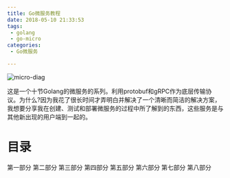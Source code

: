```yaml
---
title: Go微服务教程
date: 2018-05-10 21:33:53
tags:
 - golang
 - go-micro
categories:
 - Go微服务

---
```


![micro-diag](https://timgsa.baidu.com/timg?image&quality=80&size=b9999_10000&sec=1526284371762&di=4d74aecb4c8b43534361e1c232276d81&imgtype=0&src=http%3A%2F%2Fi0.wp.com%2Fwww.virtuaniz.com%2Fwp-content%2Fuploads%2F2014%2F08%2Fcloud-computing-advantages-benifits-virtuaniz.png%3Fresize%3D660%2C330)

这是一个十节Golang的微服务的系列。利用protobuf和gRPC作为底层传输协议。为什么?因为我花了很长时间才弄明白并解决了一个清晰而简洁的解决方案，我想要分享我在创建、测试和部署微服务的过程中所了解到的东西，这些服务是与其他新出现的用户端到一起的。

# 目录

第一部分
第二部分
第三部分
第四部分
第五部分
第六部分
第七部分
第八部分